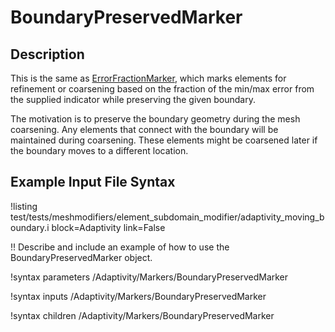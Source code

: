 # BoundaryPreservedMarker

## Description

This is the same as [ErrorFractionMarker](ErrorFractionMarker.md), which
marks elements for refinement or coarsening based on the fraction of the min/max error
from the supplied indicator while preserving the given boundary.

The motivation is to preserve the boundary geometry during the mesh coarsening.
Any elements that connect with the boundary will be maintained during coarsening.
These elements might be coarsened later if the boundary moves to a different location.

## Example Input File Syntax

!listing test/tests/meshmodifiers/element_subdomain_modifier/adaptivity_moving_boundary.i
           block=Adaptivity
           link=False

!! Describe and include an example of how to use the BoundaryPreservedMarker object.

!syntax parameters /Adaptivity/Markers/BoundaryPreservedMarker

!syntax inputs /Adaptivity/Markers/BoundaryPreservedMarker

!syntax children /Adaptivity/Markers/BoundaryPreservedMarker
